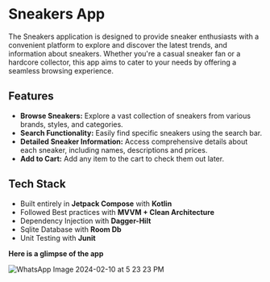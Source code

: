 # Sneakers App

The Sneakers application is designed to provide sneaker enthusiasts with a convenient platform to explore and discover the latest trends,
and information about sneakers. Whether you're a casual sneaker fan or a hardcore collector, 
this app aims to cater to your needs by offering a seamless browsing experience.

## Features

- **Browse Sneakers:** Explore a vast collection of sneakers from various brands, styles, and categories.
- **Search Functionality:** Easily find specific sneakers using the search bar.
- **Detailed Sneaker Information:** Access comprehensive details about each sneaker, including names, descriptions and prices.
- **Add to Cart:** Add any item to the cart to check them out later.


## Tech Stack

- Built entirely in **Jetpack Compose** with **Kotlin**
- Followed Best practices with **MVVM + Clean Architecture**
- Dependency Injection with **Dagger-Hilt**
- Sqlite Database with **Room Db**
- Unit Testing with **Junit**

**Here is a glimpse of the app**


![WhatsApp Image 2024-02-10 at 5 23 23 PM](https://github.com/mohamedfarith/Sneakers/assets/32101632/537077d3-1059-4ad7-83b9-6a714633423e)

